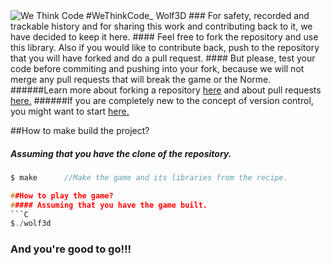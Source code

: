 <html>
<img src="https://apply.borntocode.co.za/assets/new_ui/logo-4149353f5a49382b60f6915c1a4e2dde.svg" alt="We Think Code" 
</body>
</html>
#WeThinkCode_   Wolf3D
###  For safety, recorded and trackable history and for sharing this work and contributing back to it, we have decided to keep it here.
####   Feel free to fork the repository and use this library. Also if you would like to contribute back, push to the repository that you will have forked and do a pull request.
####    But please, test your code before commiting and pushing into your fork, because we will not merge any pull requests that will break the game or the Norme.
######Learn more about forking a repository <a href=https://help.github.com/articles/fork-a-repo/>here</a> and about pull requests <a href=https://help.github.com/articles/creating-a-pull-request/>here.</a>
######If you are completely new to the concept of version control, you might want to start <a href="https://www.youtube.com/watch?v=Y9XZQO1n_7c">here.</a> 

##How to make build the project?
##### Assuming that you have the clone of the repository.
```C
$ make      //Make the game and its libraries from the recipe.

##How to play the game?
##### Assuming that you have the game built.
```C
$./wolf3d
```
###  And you're good to go!!!
